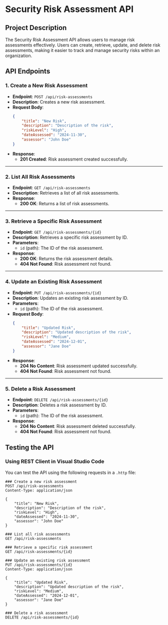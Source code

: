 # Security Risk Assessment API

## Project Description
The Security Risk Assessment API allows users to manage risk assessments effectively. Users can create, retrieve, update, and delete risk assessments, making it easier to track and manage security risks within an organization.

## API Endpoints

### 1. Create a New Risk Assessment
- **Endpoint**: `POST /api/risk-assessments`
- **Description**: Creates a new risk assessment.
- **Request Body**:
    ```json
    {
        "title": "New Risk",
        "description": "Description of the risk",
        "riskLevel": "High",
        "dateAssessed": "2024-11-30",
        "assessor": "John Doe"
    }
    ```
- **Response**:
    - **201 Created**: Risk assessment created successfully.

---

### 2. List All Risk Assessments
- **Endpoint**: `GET /api/risk-assessments`
- **Description**: Retrieves a list of all risk assessments.
- **Response**:
    - **200 OK**: Returns a list of risk assessments.

---

### 3. Retrieve a Specific Risk Assessment
- **Endpoint**: `GET /api/risk-assessments/{id}`
- **Description**: Retrieves a specific risk assessment by ID.
- **Parameters**:
    - `id` (path): The ID of the risk assessment.
- **Response**:
    - **200 OK**: Returns the risk assessment details.
    - **404 Not Found**: Risk assessment not found.

---

### 4. Update an Existing Risk Assessment
- **Endpoint**: `PUT /api/risk-assessments/{id}`
- **Description**: Updates an existing risk assessment by ID.
- **Parameters**:
    - `id` (path): The ID of the risk assessment.
- **Request Body**:
    ```json
    {
        "title": "Updated Risk",
        "description": "Updated description of the risk",
        "riskLevel": "Medium",
        "dateAssessed": "2024-12-01",
        "assessor": "Jane Doe"
    }
    ```
- **Response**:
    - **204 No Content**: Risk assessment updated successfully.
    - **404 Not Found**: Risk assessment not found.

---

### 5. Delete a Risk Assessment
- **Endpoint**: `DELETE /api/risk-assessments/{id}`
- **Description**: Deletes a risk assessment by ID.
- **Parameters**:
    - `id` (path): The ID of the risk assessment.
- **Response**:
    - **204 No Content**: Risk assessment deleted successfully.
    - **404 Not Found**: Risk assessment not found.

## Testing the API

### Using REST Client in Visual Studio Code
You can test the API using the following requests in a `.http` file:

```http
### Create a new risk assessment
POST /api/risk-assessments
Content-Type: application/json

{
    "title": "New Risk",
    "description": "Description of the risk",
    "riskLevel": "High",
    "dateAssessed": "2024-11-30",
    "assessor": "John Doe"
}

### List all risk assessments
GET /api/risk-assessments

### Retrieve a specific risk assessment
GET /api/risk-assessments/{id}

### Update an existing risk assessment
PUT /api/risk-assessments/{id}
Content-Type: application/json

{
    "title": "Updated Risk",
    "description": "Updated description of the risk",
    "riskLevel": "Medium",
    "dateAssessed": "2024-12-01",
    "assessor": "Jane Doe"
}

### Delete a risk assessment
DELETE /api/risk-assessments/{id}